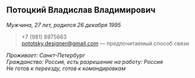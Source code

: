 ## Потоцкий Владислав Владимирович
*Мужчина, 27 лет, родился 26 декабря 1995*

> +7 (981) 8975663 <br>
pototsky.designer@gmail.com — предпочитаемый способ связи<br>

*Проживает: Санкт-Петербург<br>
Гражданство: Россия, есть разрешение на работу: Россия<br>
Не готов к переезду, готов к командировкам*<br>
